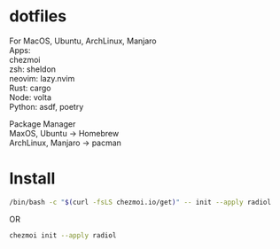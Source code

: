 # dotfiles

For MacOS, Ubuntu, ArchLinux, Manjaro  
Apps:  
chezmoi  
zsh: sheldon  
neovim: lazy.nvim  
Rust: cargo  
Node: volta  
Python: asdf, poetry  

Package Manager  
MaxOS, Ubuntu -> Homebrew  
ArchLinux, Manjaro -> pacman  

# Install

```sh
/bin/bash -c "$(curl -fsLS chezmoi.io/get)" -- init --apply radiol
```
OR
```sh
chezmoi init --apply radiol
```